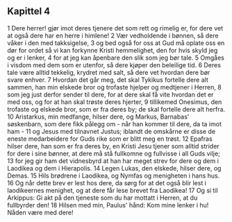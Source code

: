 ## Kapittel 4

1 Dere herrer! gjør imot deres tjenere det som rett og rimelig er, for dere vet at også dere har en herre i himlene!
2 Vær vedholdende i bønnen, så dere våker i den med takksigelse,
3 og bed også for oss at Gud må oplate oss en dør for ordet så vi kan forkynne Kristi hemmelighet, den for hvis skyld jeg og er i lenker,
4 for at jeg kan åpenbare den slik som jeg bør tale.
5 Omgåes i visdom med dem som er utenfor, så dere kjøper den beleilige tid.
6 Deres tale være alltid tekkelig, krydret med salt, så dere vet hvordan dere bør svare enhver.
7 Hvordan det går meg, det skal Tykikus fortelle dere alt sammen, han min elskede bror og trofaste hjelper og medtjener i Herren,
8 som jeg just derfor sender til dere, for at dere skal få vite hvordan det er med oss, og for at han skal trøste deres hjerter,
9 tillikemed Onesimus, den trofaste og elskede bror, som er fra deres by; de skal fortelle dere alt herfra.
10 Aristarkus, min medfange, hilser dere, og Markus, Barnabas' søskenbarn, som dere fikk pålegg om - når han kommer til dere, da ta imot ham -
11 og Jesus med tilnavnet Justus; iblandt de omskårne er disse de eneste medarbeidere for Guds rike som er blitt meg en trøst.
12 Epafras hilser dere, han som er fra deres by, en Kristi Jesu tjener som alltid strider for dere i sine bønner, at dere må stå fullkomne og fullvisse i all Guds vilje;
13 for jeg gir ham det vidnesbyrd at han har meget strev for dere og dem i Laodikea og dem i Hierapolis.
14 Legen Lukas, den elskede, hilser dere, og Demas.
15 Hils brødrene i Laodikea, og Nymfas og menigheten i hans hus.
16 Og når dette brev er lest hos dere, da sørg for at det også blir lest i laodikeernes menighet, og at dere får lese brevet fra Laodikea!
17 Og si til Arkippus: Gi akt på den tjeneste som du har mottatt i Herren, at du fullbyrder den!
18 Hilsen med min, Paulus' hånd: Kom mine lenker i hu! Nåden være med dere!
